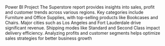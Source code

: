 Power BI Project
The Superstore report provides insights into sales, profit and customer trends across various regions. Key categories include Furniture and Office Supplies, with top-selling products like Bookcases and Chairs. Major cities such as Los Angeles and Fort Lauderdale drive significant revenue. Shipping modes like Standard and Second Class impact delivery efficiency. Analyzing profits and customer segments helps optimize sales strategies for better business growth

